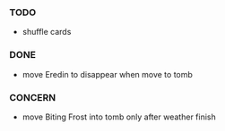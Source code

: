 ### TODO
- shuffle cards

### DONE
- move Eredin to disappear when move to tomb

### CONCERN
- move Biting Frost into tomb only after weather finish
